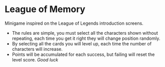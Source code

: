 # League of Memory
Minigame inspired on the League of Legends introduction screens.
- The rules are simple, you must select all the characters shown without repeating, each time you get it right they will change position randomly.
- By selecting all the cards you will level up, each time the number of characters will increase.
- Points will be accumulated for each success, but failing will reset the level score.
*Good luck*